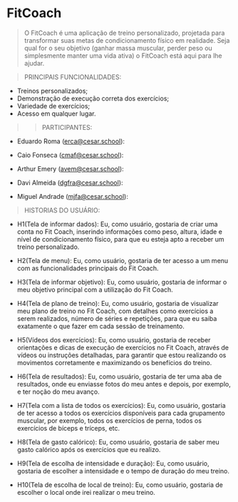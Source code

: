 # FitCoach
> O FitCoach é uma aplicação de treino personalizado, projetada para transformar suas metas de condicionamento físico em realidade. Seja qual for o seu objetivo (ganhar massa muscular, perder peso ou simplesmente manter uma vida ativa) o FitCoach está aqui para lhe ajudar.

>PRINCIPAIS FUNCIONALIDADES:
- Treinos personalizados;
- Demonstração de execução correta dos exercícios;
- Variedade de exercícios;
- Acesso em qualquer lugar.

>> PARTICIPANTES:

- Eduardo Roma (erca@cesar.school):



- Caio Fonseca (cmaf@cesar.school):



- Arthur Emery (avem@cesar.school):



- Davi Almeida (dgfra@cesar.school):



- Miguel Andrade (mjfa@cesar.school):



> HISTORIAS DO USUÁRIO:

- H1(Tela de informar dados): Eu, como usuário, gostaria de criar uma conta no Fit Coach, inserindo informações como peso, altura, idade e nível de condicionamento físico, para que eu esteja apto a receber um treino personalizado.

- H2(Tela de menu): Eu, como usuário, gostaria de ter acesso a um menu com as funcionalidades principais do Fit Coach.

- H3(Tela de informar objetivo): Eu, como usuário, gostaria de informar o meu objetivo principal com a utilização do Fit Coach.

- H4(Tela de plano de treino): Eu, como usuário, gostaria de visualizar meu plano de treino no Fit Coach, com detalhes como exercícios a serem realizados, número de séries e repetições, para que eu saiba exatamente o que fazer em cada sessão de treinamento.

- H5(Vídeos dos exercícios): Eu, como usuário, gostaria de receber orientações e dicas de execução de exercícios no Fit Coach, através de vídeos ou instruções detalhadas, para garantir que estou realizando os movimentos corretamente e maximizando os benefícios do treino.

- H6(Tela de resultados): Eu, como usuário, gostaria de ter uma aba de resultados, onde eu enviasse fotos do meu antes e depois, por exemplo, e ter noção do meu avanço.

- H7(Tela com a lista de todos os exercícios): Eu, como usuário, gostaria de ter acesso a todos os exercícios disponíveis para cada grupamento muscular, por exemplo, todos os exercícios de perna, todos os exercícios de bíceps e tríceps, etc.

- H8(Tela de gasto calórico): Eu, como usuário, gostaria de saber meu gasto calórico após os exercícios que eu realizo.

- H9(Tela de escolha de intensidade e duração): Eu, como usuário, gostaria de escolher a intensidade e o tempo de duração do meu treino.

- H10(Tela de escolha de local de treino): Eu, como usuário, gostaria de escolher o local onde irei realizar o meu treino.
